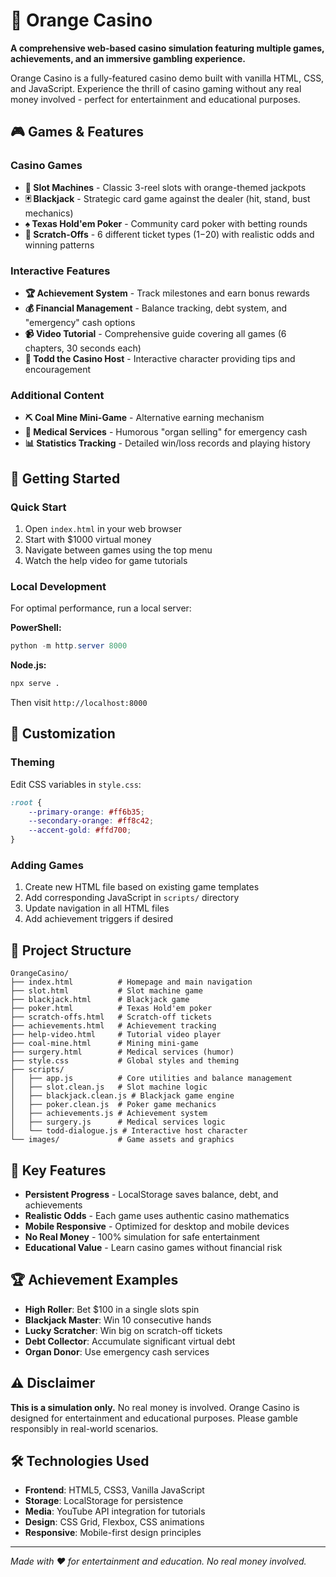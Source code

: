 # 🎰 Orange Casino

**A comprehensive web-based casino simulation featuring multiple games, achievements, and an immersive gambling experience.**

Orange Casino is a fully-featured casino demo built with vanilla HTML, CSS, and JavaScript. Experience the thrill of casino gaming without any real money involved - perfect for entertainment and educational purposes.

## 🎮 Games & Features

### Casino Games
- **🎰 Slot Machines** - Classic 3-reel slots with orange-themed jackpots
- **🃏 Blackjack** - Strategic card game against the dealer (hit, stand, bust mechanics)
- **♠️ Texas Hold'em Poker** - Community card poker with betting rounds
- **🎫 Scratch-Offs** - 6 different ticket types ($1-$20) with realistic odds and winning patterns

### Interactive Features
- **🏆 Achievement System** - Track milestones and earn bonus rewards
- **💰 Financial Management** - Balance tracking, debt system, and "emergency" cash options
- **📹 Video Tutorial** - Comprehensive guide covering all games (6 chapters, 30 seconds each)
- **🎯 Todd the Casino Host** - Interactive character providing tips and encouragement

### Additional Content
- **⛏️ Coal Mine Mini-Game** - Alternative earning mechanism
- **🏥 Medical Services** - Humorous "organ selling" for emergency cash
- **📊 Statistics Tracking** - Detailed win/loss records and playing history

## 🚀 Getting Started

### Quick Start
1. Open `index.html` in your web browser
2. Start with $1000 virtual money
3. Navigate between games using the top menu
4. Watch the help video for game tutorials

### Local Development
For optimal performance, run a local server:

**PowerShell:**
```powershell
python -m http.server 8000
```

**Node.js:**
```bash
npx serve .
```

Then visit `http://localhost:8000`

## 🎨 Customization

### Theming
Edit CSS variables in `style.css`:
```css
:root {
    --primary-orange: #ff6b35;
    --secondary-orange: #ff8c42;
    --accent-gold: #ffd700;
}
```

### Adding Games
1. Create new HTML file based on existing game templates
2. Add corresponding JavaScript in `scripts/` directory
3. Update navigation in all HTML files
4. Add achievement triggers if desired

## 📁 Project Structure

```
OrangeCasino/
├── index.html          # Homepage and main navigation
├── slot.html           # Slot machine game
├── blackjack.html      # Blackjack game
├── poker.html          # Texas Hold'em poker
├── scratch-offs.html   # Scratch-off tickets
├── achievements.html   # Achievement tracking
├── help-video.html     # Tutorial video player
├── coal-mine.html      # Mining mini-game
├── surgery.html        # Medical services (humor)
├── style.css           # Global styles and theming
├── scripts/
│   ├── app.js          # Core utilities and balance management
│   ├── slot.clean.js   # Slot machine logic
│   ├── blackjack.clean.js # Blackjack game engine
│   ├── poker.clean.js  # Poker game mechanics
│   ├── achievements.js # Achievement system
│   ├── surgery.js      # Medical services logic
│   └── todd-dialogue.js # Interactive host character
└── images/             # Game assets and graphics
```

## 🎯 Key Features

- **Persistent Progress** - LocalStorage saves balance, debt, and achievements
- **Realistic Odds** - Each game uses authentic casino mathematics
- **Mobile Responsive** - Optimized for desktop and mobile devices
- **No Real Money** - 100% simulation for safe entertainment
- **Educational Value** - Learn casino games without financial risk

## 🏆 Achievement Examples

- **High Roller**: Bet $100 in a single slots spin
- **Blackjack Master**: Win 10 consecutive hands
- **Lucky Scratcher**: Win big on scratch-off tickets
- **Debt Collector**: Accumulate significant virtual debt
- **Organ Donor**: Use emergency cash services

## ⚠️ Disclaimer

**This is a simulation only.** No real money is involved. Orange Casino is designed for entertainment and educational purposes. Please gamble responsibly in real-world scenarios.

## 🛠️ Technologies Used

- **Frontend**: HTML5, CSS3, Vanilla JavaScript
- **Storage**: LocalStorage for persistence
- **Media**: YouTube API integration for tutorials
- **Design**: CSS Grid, Flexbox, CSS animations
- **Responsive**: Mobile-first design principles

---

*Made with ❤️ for entertainment and education. No real money involved.*
